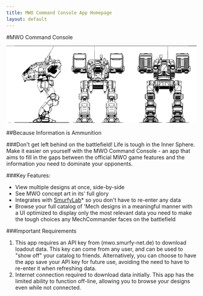 ```yaml
---
title: MWO Command Console App Homepage
layout: default
---
```


#MWO Command Console

![Catapult Orthographic Concept](/images/catapult-ortho-concept.jpg)

##Because Information is Ammunition

###Don't get left behind on the battlefield!
Life is tough in the Inner Sphere. Make it easier on yourself with the MWO Command Console - an app that aims to fill in the gaps between the official MWO game features and the information *you* need to dominate your opponents.

###Key Features:
* View multiple designs at once, side-by-side
* See MWO concept art in its' full glory
* Integrates with [SmurfyLab](http://mwo.smurfy-net.de)* so you don't have to re-enter any data
* Browse your full catalog of 'Mech designs in a meaningful manner with a UI optimized to display only the most relevant data you need to make the tough choices any MechCommander faces on the battlefield

###Important Requirements
1. This app requires an API key from (mwo.smurfy-net.de) to download loadout data. This key can come from any user, and can be used to "show off" your catalog to friends. Alternatively, you can choose to have the app save your API key for future use, avoiding the need to have to re-enter it when refreshing data.
2. Internet connection required to download data initially. This app has the limited ability to function off-line, allowing you to browse your designs even while not connected.









